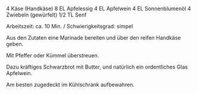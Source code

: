 4 	Käse (Handkäse)
8 EL	Apfelessig
4 EL	Apfelwein
4 EL	Sonnenblumenöl
4 	Zwiebeln (gewürfelt)
1/2 TL Senf

Arbeitszeit: ca. 10 Min. / Schwierigkeitsgrad: simpel

Aus den Zutaten eine Marinade bereiten und über den reifen Handkäse geben.

Mit Pfeffer oder Kümmel überstreuen.

Dazu kräftiges Schwarzbrot mit Butter, und natürlich ein ordentliches Glas Apfelwein.

Am besten zugedeckt im Kühlschrank aufbewahren.
